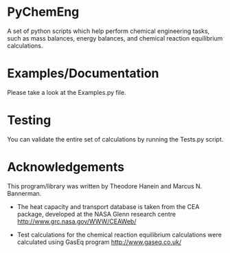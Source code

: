 PyChemEng
=========

A set of python scripts which help perform chemical engineering tasks,
such as mass balances, energy balances, and chemical reaction
equilibrium calculations.

Examples/Documentation
========

Please take a look at the Examples.py file.

Testing
=======

You can validate the entire set of calculations by running the
Tests.py script.

Acknowledgements
================

This program/library was written by Theodore Hanein and Marcus
N. Bannerman.

* The heat capacity and transport database is taken from the CEA
package, developed at the NASA Glenn research centre
http://www.grc.nasa.gov/WWW/CEAWeb/

 * Test calculations for the chemical reaction equilibrium
calculations were calculated using GasEq program
http://www.gaseq.co.uk/